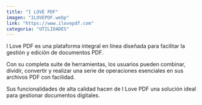```yaml
---
title: "I LOVE PDF"
imagen: "ILOVEPDF.webp"
link: "https://www.ilovepdf.com"
categoria: "UTILIDADES"
---
```


I Love PDF es una plataforma integral en línea diseñada para facilitar la gestión y edición de documentos PDF. 

Con su completa suite de herramientas, los usuarios pueden combinar, dividir, convertir y realizar una serie de operaciones esenciales en sus archivos PDF con facilidad. 

Sus funcionalidades de alta calidad hacen de I Love PDF una solución ideal para gestionar documentos digitales.